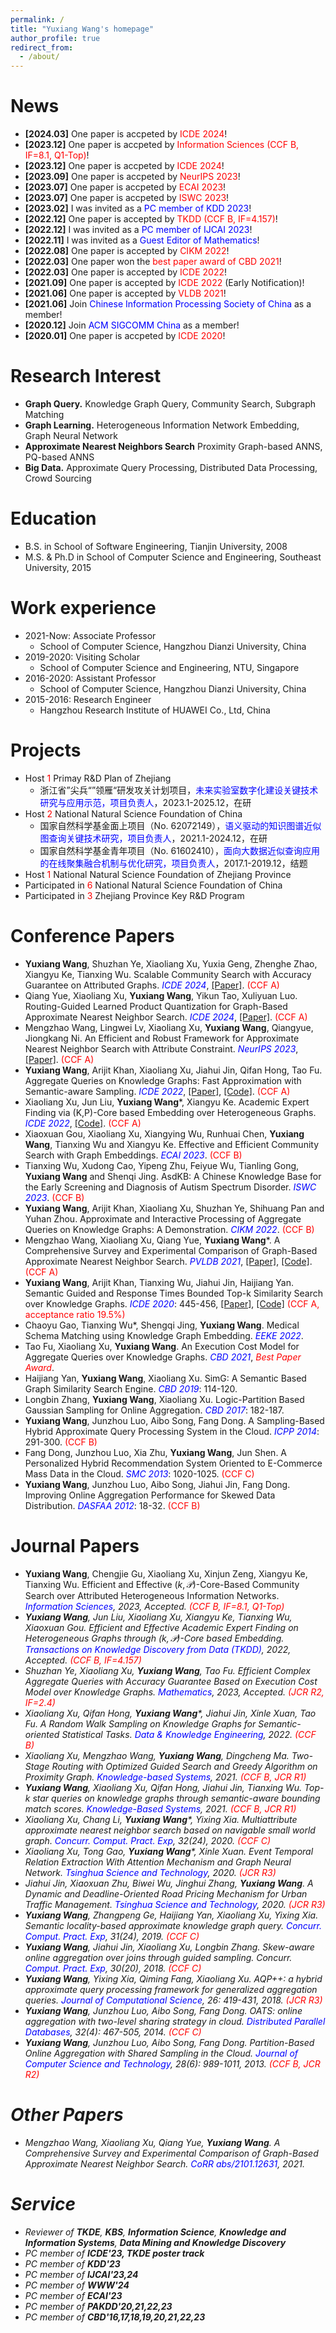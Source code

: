 ```yaml
---
permalink: /
title: "Yuxiang Wang's homepage" 
author_profile: true
redirect_from: 
  - /about/
---
```


News
======
* **[2024.03]** One paper is accpeted by <font color=red>ICDE 2024</font>!<br/>
* **[2023.12]** One paper is accpeted by <font color=red>Information Sciences (CCF B, IF=8.1, Q1-Top)</font>!<br/>
* **[2023.12]** One paper is accpeted by <font color=red>ICDE 2024</font>!<br/>
* **[2023.09]** One paper is accpeted by <font color=red>NeurIPS 2023</font>!<br/>
* **[2023.07]** One paper is accpeted by <font color=red>ECAI 2023</font>!<br/>
* **[2023.07]** One paper is accpeted by <font color=red>ISWC 2023</font>!<br/>
* **[2023.02]** I was invited as a <font color=blue>PC member of KDD 2023</font>!<br/>
* **[2022.12]** One paper is accepted by <font color=red>TKDD (CCF B, IF=4.157)</font>!<br/>
* **[2022.12]** I was invited as a <font color=blue>PC member of IJCAI 2023</font>!<br/>
* **[2022.11]** I was invited as a <font color=blue>Guest Editor of Mathematics</font>!<br/>
* **[2022.08]** One paper is accepted by <font color=red>CIKM 2022</font>!<br/>
* **[2022.03]** One paper won the <font color=red>best paper award of CBD 2021</font>!<br/>
* **[2022.03]** One paper is accepted by <font color=red>ICDE 2022</font>!<br/>
* **[2021.09]** One paper is accepted by <font color=red>ICDE 2022</font> (Early Notification)!<br/>
* **[2021.06]** One paper is accepted by <font color=red>VLDB 2021</font>!<br/>
* **[2021.06]** Join <font color=blue>Chinese Information Processing Society of China</font> as a member!<br/>
* **[2020.12]** Join <font color=blue>ACM SIGCOMM China</font> as a member!<br/>
* **[2020.01]** One paper is accpeted by <font color=red>ICDE 2020</font>!<br/>

Research Interest
======
* **Graph Query.** Knowledge Graph Query, Community Search, Subgraph Matching<br/>
* **Graph Learning.** Heterogeneous Information Network Embedding, Graph Neural Network<br/>
* **Approximate Nearest Neighbors Search** Proximity Graph-based ANNS, PQ-based ANNS<br/>
* **Big Data.** Approximate Query Processing, Distributed Data Processing, Crowd Sourcing<br/>

Education
======
* B.S. in School of Software Engineering, Tianjin University, 2008
* M.S. & Ph.D in School of Computer Science and Engineering, Southeast University, 2015

Work experience
======
* 2021-Now: Associate Professor
  * School of Computer Science, Hangzhou Dianzi University, China
* 2019-2020: Visiting Scholar
  * School of Computer Science and Engineering, NTU, Singapore  
* 2016-2020: Assistant Professor
  * School of Computer Science, Hangzhou Dianzi University, China
* 2015-2016: Research Engineer
  * Hangzhou Research Institute of HUAWEI Co., Ltd, China

Projects
======
* Host <font color=red>1</font> Primay R&D Plan of Zhejiang
  * 浙江省”尖兵“”领雁“研发攻关计划项目，<font color=blue>未来实验室数字化建设关键技术研究与应用示范，项目负责人</font>，2023.1-2025.12，在研
* Host <font color=red>2</font> National Natural Science Foundation of China
  * 国家自然科学基金面上项目（No. 62072149），<font color=blue>语义驱动的知识图谱近似图查询关键技术研究，项目负责人</font>，2021.1-2024.12，在研
  * 国家自然科学基金青年项目（No. 61602410），<font color=blue>面向大数据近似查询应用的在线聚集融合机制与优化研究，项目负责人</font>，2017.1-2019.12，结题
* Host <font color=red>1</font> National Natural Science Foundation of Zhejiang Province
* Participated in <font color=red>6</font> National Natural Science Foundation of China
* Participated in <font color=red>3</font> Zhejiang Province Key R&D Program

Conference Papers
======
* **Yuxiang Wang**, Shuzhan Ye, Xiaoliang Xu, Yuxia Geng, Zhenghe Zhao, Xiangyu Ke, Tianxing Wu. Scalable Community Search with Accuracy Guarantee on Attributed Graphs. <i><font color=blue>ICDE 2024</font></i>, [[Paper]](https://arxiv.org/abs/2402.17242). <font color=red>(CCF A)</font>
* Qiang Yue, Xiaoliang Xu, **Yuxiang Wang**, Yikun Tao, Xuliyuan Luo. Routing-Guided Learned Product Quantization for Graph-Based Approximate Nearest Neighbor Search. <i><font color=blue>ICDE 2024</font></i>, [[Paper]](https://arxiv.org/abs/2311.18724). <font color=red>(CCF A)</font>
* Mengzhao Wang, Lingwei Lv, Xiaoliang Xu, **Yuxiang Wang**, Qiangyue, Jiongkang Ni. An Efficient and Robust Framework for Approximate Nearest Neighbor Search with Attribute Constraint. <i><font color=blue>NeurIPS 2023</font></i>, [[Paper]](https://openreview.net/pdf?id=wLFXTAWa5V). <font color=red>(CCF A)</font>
* **Yuxiang Wang**, Arijit Khan, Xiaoliang Xu, Jiahui Jin, Qifan Hong, Tao Fu. Aggregate Queries on Knowledge Graphs: Fast Approximation with Semantic-aware Sampling. <i><font color=blue>ICDE 2022</font></i>, [[Paper]](https://arxiv.org/abs/2203.03792), [[Code]](https://github.com/KGLab-HDU/Approximate-Aggregation-Queries). <font color=red>(CCF A)</font>
* Xiaoliang Xu, Jun Liu, **Yuxiang Wang***, Xiangyu Ke. Academic Expert Finding via (K,P)-Core based Embedding over Heterogeneous Graphs. <i><font color=blue>ICDE 2022</font></i>, [[Code]](https://github.com/KGLab-HDU/Expert-Finding-on-Heterogeneous-Graph). <font color=red>(CCF A)</font>
* Xiaoxuan Gou, Xiaoliang Xu, Xiangying Wu, Runhuai Chen, **Yuxiang Wang**, Tianxing Wu and Xiangyu Ke. Effective and Efficient Community Search with Graph Embeddings. <i><font color=blue>ECAI 2023</font></i>. <font color=red>(CCF B)</font>
* Tianxing Wu, Xudong Cao, Yipeng Zhu, Feiyue Wu, Tianling Gong, **Yuxiang Wang** and Shenqi Jing. AsdKB: A Chinese Knowledge Base for the Early Screening and Diagnosis of Autism Spectrum Disorder. <i><font color=blue>ISWC 2023</font></i>. <font color=red>(CCF B)</font>
* **Yuxiang Wang**, Arijit Khan, Xiaoliang Xu, Shuzhan Ye, Shihuang Pan and Yuhan Zhou. Approximate and Interactive Processing of Aggregate Queries on Knowledge Graphs: A Demonstration. <i><font color=blue>CIKM 2022</font></i>. <font color=red>(CCF B)</font>
* Mengzhao Wang, Xiaoliang Xu, Qiang Yue, **Yuxiang Wang***. A Comprehensive Survey and Experimental Comparison of Graph-Based Approximate Nearest Neighbor Search. <i><font color=blue>PVLDB 2021</font></i>, [[Paper]](https://arxiv.org/abs/2101.12631), [[Code]](https://github.com/KGLab-HDU/WEAVESS). <font color=red>(CCF A)</font>
* **Yuxiang Wang**, Arijit Khan, Tianxing Wu, Jiahui Jin, Haijiang Yan. Semantic Guided and Response Times Bounded Top-k Similarity Search over Knowledge Graphs. <i><font color=blue>ICDE 2020</font></i>: 445-456, [[Paper]](https://ieeexplore.ieee.org/stamp/stamp.jsp?arnumber=9101747), [[Code]](https://github.com/KGLab-HDU/Semantic-guided-search-master) <font color=red>(CCF A, acceptance ratio 19.5%)</font>
* Chaoyu Gao, Tianxing Wu*, Shengqi Jing, **Yuxiang Wang**. Medical Schema Matching using Knowledge Graph Embedding. <i><font color=blue>EEKE 2022</font></i>.
* Tao Fu, Xiaoliang Xu, **Yuxiang Wang**. An Execution Cost Model for Aggregate Queries over Knowledge Graphs. <i><font color=blue>CBD 2021</font></i>, <i><font color=red>Best Paper Award</font></i>.
* Haijiang Yan, **Yuxiang Wang**, Xiaoliang Xu. SimG: A Semantic Based Graph Similarity Search Engine. <i><font color=blue>CBD 2019</font></i>: 114-120.
* Longbin Zhang, **Yuxiang Wang**, Xiaoliang Xu. Logic-Partition Based Gaussian Sampling for Online Aggregation. <i><font color=blue>CBD 2017</font></i>: 182-187.
* **Yuxiang Wang**, Junzhou Luo, Aibo Song, Fang Dong. A Sampling-Based Hybrid Approximate Query Processing System in the Cloud. <i><font color=blue>ICPP 2014</font></i>: 291-300. <font color=red>(CCF B)</font>
* Fang Dong, Junzhou Luo, Xia Zhu, **Yuxiang Wang**, Jun Shen. A Personalized Hybrid Recommendation System Oriented to E-Commerce Mass Data in the Cloud. <i><font color=blue>SMC 2013</font></i>: 1020-1025. <font color=red>(CCF C)</font>
* **Yuxiang Wang**, Junzhou Luo, Aibo Song, Jiahui Jin, Fang Dong. Improving Online Aggregation Performance for Skewed Data Distribution. <i><font color=blue>DASFAA 2012</font></i>: 18-32. <font color=red>(CCF B)</font>

Journal Papers
======
* **Yuxiang Wang**, Chengjie Gu, Xiaoliang Xu, Xinjun Zeng, Xiangyu Ke, Tianxing Wu. Efficient and Effective $(k,\mathcal{P})$-Core-Based Community Search over Attributed Heterogeneous Information Networks. <i><font color=blue>Information Sciences</font><i>, 2023, Accepted. <font color=red>(CCF B, IF=8.1, Q1-Top)</font>
* **Yuxiang Wang**, Jun Liu, Xiaoliang Xu, Xiangyu Ke, Tianxing Wu, Xiaoxuan Gou. Efficient and Effective Academic Expert Finding on Heterogeneous Graphs through $(k,\mathcal{P})$-Core based Embedding. <i><font color=blue>Transactions on Knowledge Discovery from Data (TKDD)</font><i>, 2022, Accepted. <font color=red>(CCF B, IF=4.157)</font>
* Shuzhan Ye, Xiaoliang Xu, **Yuxiang Wang**, Tao Fu. Efficient Complex Aggregate Queries with Accuracy Guarantee
Based on Execution Cost Model over Knowledge Graphs. <i><font color=blue>Mathematics</font><i>, 2023, Accepted. <font color=red>(JCR R2, IF=2.4)</font>
* Xiaoliang Xu, Qifan Hong, **Yuxiang Wang***, Jiahui Jin, Xinle Xuan, Tao Fu. A Random Walk Sampling on Knowledge Graphs for Semantic-oriented Statistical Tasks. <i><font color=blue>Data & Knowledge Engineering</font><i>, 2022. <font color=red>(CCF B)</font>
* Xiaoliang Xu, Mengzhao Wang, **Yuxiang Wang**, Dingcheng Ma. Two-Stage Routing with Optimized Guided Search and Greedy Algorithm on Proximity Graph. <i><font color=blue>Knowledge-based Systems</font><i>, 2021. <font color=red>(CCF B, JCR R1)</font>
* **Yuxiang Wang**, Xiaoliang Xu, Qifan Hong, Jiahui Jin, Tianxing Wu. Top-k star queries on knowledge graphs through semantic-aware bounding match scores. <i><font color=blue>Knowledge-Based Systems</font></i>, 2021. <font color=red>(CCF B, JCR R1)</font>
* Xiaoliang Xu, Chang Li, **Yuxiang Wang***, Yixing Xia. Multiattribute approximate nearest neighbor search based on navigable small world graph. <i><font color=blue>Concurr. Comput. Pract. Exp</font></i>, 32(24), 2020. <font color=red>(CCF C)</font>
* Xiaoliang Xu, Tong Gao, **Yuxiang Wang***, Xinle Xuan. Event Temporal Relation Extraction With Attention Mechanism and Graph Neural Network. <i><font color=blue>Tsinghua Science and Technology</font></i>, 2020. <font color=red>(JCR R3)</font>
* Jiahui Jin, Xiaoxuan Zhu, Biwei Wu, Jinghui Zhang, **Yuxiang Wang**. A Dynamic and Deadline-Oriented Road Pricing Mechanism for Urban Traffic Management. <i><font color=blue>Tsinghua Science and Technology</font></i>, 2020. <font color=red>(JCR R3)</font>
* **Yuxiang Wang**, Zhangpeng Ge, Haijiang Yan, Xiaoliang Xu, Yixing Xia. Semantic locality-based approximate knowledge graph query. <i><font color=blue>Concurr. Comput. Pract. Exp</font></i>, 31(24), 2019. <font color=red>(CCF C)</font>
* **Yuxiang Wang**, Jiahui Jin, Xiaoliang Xu, Longbin Zhang. Skew-aware online aggregation over joins through guided sampling. Concurr. <i><font color=blue>Comput. Pract. Exp</font></i>, 30(20), 2018. <font color=red>(CCF C)</font>
* **Yuxiang Wang**, Yixing Xia, Qiming Fang, Xiaoliang Xu. AQP++: a hybrid approximate query processing framework for generalized aggregation queries. <i><font color=blue>Journal of Computational Science</font></i>, 26: 419-431, 2018. <font color=red>(JCR R3)</font>
* **Yuxiang Wang**, Junzhou Luo, Aibo Song, Fang Dong. OATS: online aggregation with two-level sharing strategy in cloud. <i><font color=blue>Distributed Parallel Databases</font></i>, 32(4): 467-505, 2014. <font color=red>(CCF C)</font>
* **Yuxiang Wang**, Junzhou Luo, Aibo Song, Fang Dong. Partition-Based Online Aggregation with Shared Sampling in the Cloud. <i><font color=blue>Journal of Computer Science and Technology</font></i>, 28(6): 989-1011, 2013. <font color=red>(CCF B, JCR R2)</font>

Other Papers
======
* Mengzhao Wang, Xiaoliang Xu, Qiang Yue, **Yuxiang Wang**. A Comprehensive Survey and Experimental Comparison of Graph-Based Approximate Nearest Neighbor Search. <i><font color=blue>CoRR abs/2101.12631</font></i>, 2021. 

Service
======
* Reviewer of **TKDE**, **KBS**, **Information Science**, **Knowledge and Information Systems**, **Data Mining and Knowledge Discovery**
* PC member of **ICDE'23, TKDE poster track**
* PC member of **KDD'23**
* PC member of **IJCAI'23,24**
* PC member of **WWW'24**
* PC member of **ECAI'23**
* PC member of **PAKDD'20,21,22,23**
* PC member of **CBD'16,17,18,19,20,21,22,23**
